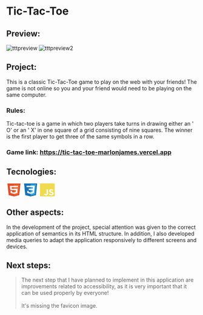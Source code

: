# Tic-Tac-Toe
## Preview:
![tttpreview](https://user-images.githubusercontent.com/97669160/166625886-ff5ee692-e69e-46b5-affd-f56f0268a849.PNG)
![tttpreview2](https://user-images.githubusercontent.com/97669160/166625900-a9a9bb15-ad4a-4c0a-baac-b545a2f6acd4.PNG)

## Project:
This is a classic Tic-Tac-Toe game to play on the web with your friends!
The game is not online so you and your friend would need to be playing on the same computer.

### Rules: <br>
Tic-tac-toe is a game in which two players take turns in drawing either an ' O' or an ' X' in one square of a grid consisting of nine squares. The winner is the first player to get three of the same symbols in a row.

### Game link: https://tic-tac-toe-marlonjames.vercel.app

## Tecnologies:
<div style="display: inline_block">
<img align="center" alt="James-HTML" height="35" width="40" src="https://raw.githubusercontent.com/devicons/devicon/master/icons/html5/html5-original.svg">
<img align="center" alt="James-CSS" height="35" width="40" src="https://raw.githubusercontent.com/devicons/devicon/master/icons/css3/css3-original.svg">
<img align="center" alt="James-Js" height="35" width="40" src="https://raw.githubusercontent.com/devicons/devicon/master/icons/javascript/javascript-plain.svg">
</div>

## Other aspects:
In the development of the project, special attention was given to the correct application of semantics in its HTML structure.
In addition, I also developed media queries to adapt the application responsively to different screens and devices.

## Next steps:
> The next step that I have planned to implement in this application are improvements related to accessibility, as it is very important that it can be used properly by everyone! <br><br>
> It's missing the favicon image.
